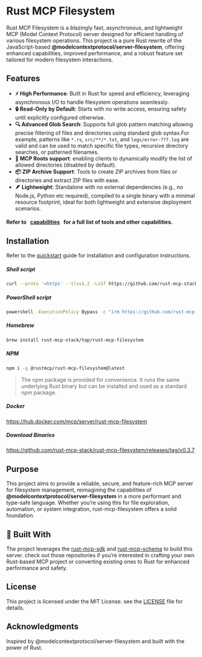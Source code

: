 # Rust MCP Filesystem

Rust MCP Filesystem is a blazingly fast, asynchronous, and lightweight MCP (Model Context Protocol) server designed for efficient handling of various filesystem operations.
This project is a pure Rust rewrite of the JavaScript-based **@modelcontextprotocol/server-filesystem**, offering enhanced capabilities, improved performance, and a robust feature set tailored for modern filesystem interactions.

## Features

- **⚡ High Performance**: Built in Rust for speed and efficiency, leveraging asynchronous I/O to handle filesystem operations seamlessly.
- **🔒 Read-Only by Default**: Starts with no write access, ensuring safety until explicitly configured otherwise.
- **🔍 Advanced Glob Search**: Supports full glob pattern matching allowing precise filtering of files and directories using standard glob syntax.For example, patterns like `*.rs`, `src/**/*.txt`, and `logs/error-???.log` are valid and can be used to match specific file types, recursive directory searches, or patterned filenames.
- **🔄 MCP Roots support**: enabling clients to dynamically modify the list of allowed directories (disabled by default).
- **📦 ZIP Archive Support**: Tools to create ZIP archives from files or directories and extract ZIP files with ease.
- **🪶 Lightweight**: Standalone with no external dependencies (e.g., no Node.js, Python etc required), compiled to a single binary with a minimal resource footprint, ideal for both lightweight and extensive deployment scenarios.

#### Refer to &nbsp; [capabilities](capabilities.md) &nbsp; for a full list of tools and other capabilities.


## Installation
Refer to the [quickstart](quickstart.md) guide for installation and configuration instructions.


##### **Shell script**

<!-- x-release-please-start-version -->

```sh
curl --proto '=https' --tlsv1.2 -LsSf https://github.com/rust-mcp-stack/rust-mcp-filesystem/releases/download/v0.3.7/rust-mcp-filesystem-installer.sh | sh
```

##### **PowerShell script**

```sh
powershell -ExecutionPolicy Bypass -c "irm https://github.com/rust-mcp-stack/rust-mcp-filesystem/releases/download/v0.3.7/rust-mcp-filesystem-installer.ps1 | iex"
```

##### **Homebrew**

```sh
brew install rust-mcp-stack/tap/rust-mcp-filesystem
```

##### **NPM**

```sh
npm i -g @rustmcp/rust-mcp-filesystem@latest
```
> The npm package is provided for convenience. It runs the same underlying Rust binary but can be installed and used as a standard npm package.

##### **Docker**

  https://hub.docker.com/mcp/server/rust-mcp-filesystem

##### **Download Binaries**

https://github.com/rust-mcp-stack/rust-mcp-filesystem/releases/tag/v0.3.7

<!-- x-release-please-end -->

## Purpose

This project aims to provide a reliable, secure, and feature-rich MCP server for filesystem management, reimagining the capabilities of **@modelcontextprotocol/server-filesystem** in a more performant and type-safe language. Whether you’re using this for file exploration, automation, or system integration, rust-mcp-filesystem offers a solid foundation.

## 🧰 Built With

The project leverages the [rust-mcp-sdk](https://github.com/rust-mcp-stack/rust-mcp-sdk) and [rust-mcp-schema](https://github.com/rust-mcp-stack/rust-mcp-schema) to build this server. check out those repositories if you’re interested in crafting your own Rust-based MCP project or converting existing ones to Rust for enhanced performance and safety.

## License

This project is licensed under the MIT License. see the [LICENSE](LICENSE) file for details.

## Acknowledgments

Inspired by @modelcontextprotocol/server-filesystem and built with the power of Rust.
